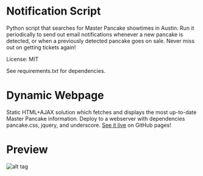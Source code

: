 Notification Script
====

Python script that searches for Master Pancake showtimes in Austin. Run it periodically to send out email notifications whenever a new pancake is detected, or when a previously detected pancake goes on sale. Never miss out on getting tickets again!

License: MIT

See requirements.txt for dependencies.

Dynamic Webpage
====

Static HTML+AJAX solution which fetches and displays the most up-to-date Master Pancake information. Deploy to a webserver with dependencies pancake.css, jquery, and underscore. [See it live](http://lexicalunit.github.io/pancake-master) on GitHub pages!

Preview
====

![alt tag](https://lexicalunit.github.io/pancake-master/resources/image/preview.png)
